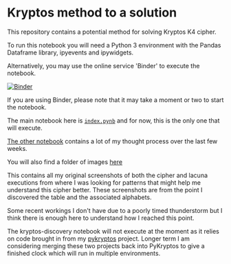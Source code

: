 # Kryptos method to a solution
This repository contains a potential method for solving Kryptos K4 cipher.

To run this notebook you will need a Python 3 environment with the Pandas Dataframe library, ipyevents and ipywidgets.

Alternatively, you may use the online service 'Binder' to execute the notebook.

[![Binder](https://mybinder.org/badge_logo.svg)](https://mybinder.org/v2/gh/mproffitt/kryptos.git/master?filepath=index.ipynb)

If you are using Binder, please note that it may take a moment or two to start the notebook.

The main notebook here is [`index.pynb`](index.ipynb) and for now, this is the only one that will execute.

[The other notebook](kryptos-discovery.ipynb) contains a lot of my thought process over the last few weeks.

You will also find a folder of images [here](pykryptos/characters)

This contains all my original screenshots of both the cipher and lacuna executions from where I was looking for patterns
that might help me understand this cipher better. These screenshots are from the point I discovered the table and the
associated alphabets.

Some recent workings I don't have due to a poorly timed thunderstorm but I think there is enough here to understand how
I reached this point.

The kryptos-discovery notebook will not execute at the moment as it relies on code brought in from my
[pykryptos](https://github.com/mproffitt/PyKryptos/tree/feature/ISSUE-5-add-keyword-functionality) project.
Longer term I am considering merging these two projects back into PyKryptos to give a finished clock which will run in
multiple environments.
